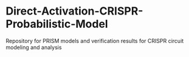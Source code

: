 # Direct-Activation-CRISPR-Probabilistic-Model
Repository for PRISM models and verification results for CRISPR circuit modeling and analysis
